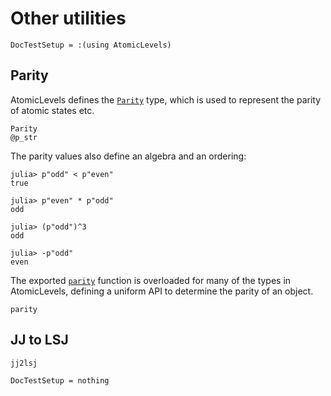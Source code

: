 # Other utilities

```@meta
DocTestSetup = :(using AtomicLevels)
```

## Parity

AtomicLevels defines the [`Parity`](@ref) type, which is used to represent the parity of
atomic states etc.

```@docs
Parity
@p_str
```

The parity values also define an algebra and an ordering:

```jldoctest
julia> p"odd" < p"even"
true

julia> p"even" * p"odd"
odd

julia> (p"odd")^3
odd

julia> -p"odd"
even
```

The exported [`parity`](@ref) function is overloaded for many of the types in AtomicLevels,
defining a uniform API to determine the parity of an object.

```@docs
parity
```

## JJ to LSJ

```@docs
jj2lsj
```

```@meta
DocTestSetup = nothing
```
